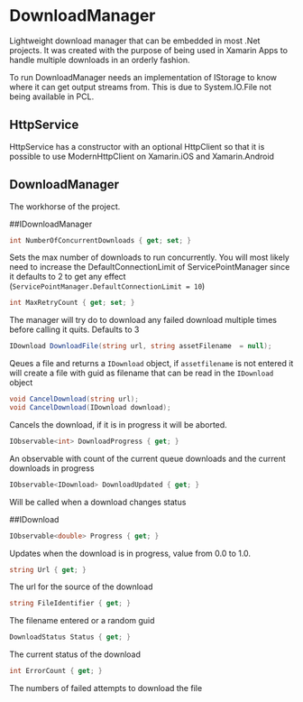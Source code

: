 # DownloadManager

Lightweight download manager that can be embedded in most .Net projects. It was created with the purpose of being used in Xamarin Apps to handle multiple downloads in an orderly fashion.


To run DownloadManager needs an implementation of IStorage to know where it can get output streams from. This is due to System.IO.File not being available in PCL.

## HttpService
HttpService has a constructor with an optional HttpClient so that it is possible to use ModernHttpClient on Xamarin.iOS and Xamarin.Android

## DownloadManager
The workhorse of the project. 


##IDownloadManager
```C#
int NumberOfConcurrentDownloads { get; set; }
```
Sets the max number of downloads to run concurrently. You will most likely need to increase the DefaultConnectionLimit of ServicePointManager since it defaults to 2 to get any effect (`ServicePointManager.DefaultConnectionLimit = 10`)

```C#
int MaxRetryCount { get; set; }
```
The manager will try do to download any failed download multiple times before calling it quits. Defaults to 3
```C#
IDownload DownloadFile(string url, string assetFilename  = null);
```
Qeues a file and returns a `IDownload` object, if `assetfilename` is not entered it will create a file with guid as filename that can be read in the `IDownload` object
```C#
void CancelDownload(string url);
void CancelDownload(IDownload download);
```
Cancels the download, if it is in progress it will be aborted. 

```C#
IObservable<int> DownloadProgress { get; }
```
An observable with count of the current queue downloads and the current downloads in progress
```C#
IObservable<IDownload> DownloadUpdated { get; }
```
Will be called when a download changes status

##IDownload
```C#
IObservable<double> Progress { get; }
```
Updates when the download is in progress, value from 0.0 to 1.0.
```C#
string Url { get; }
```
The url for the source of the download
```C#
string FileIdentifier { get; }
```
The filename entered or a random guid
```C#
DownloadStatus Status { get; }
```
The current status of the download
```C#
int ErrorCount { get; }
```
The numbers of failed attempts to download the file
